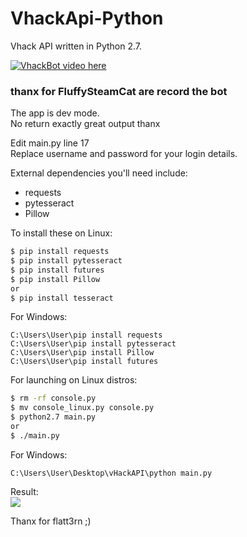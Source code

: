 # VhackApi-Python
Vhack API written in Python 2.7.

[![VhackBot video here](https://img.youtube.com/vi/7Ot4xqhh4T8/1.jpg)](https://www.youtube.com/watch?v=7Ot4xqhh4T8)  
### thanx for FluffySteamCat are record the bot

The app is dev mode.  
No return exactly great output thanx  
  
Edit main.py line 17  
Replace username and password for your login details.  

External dependencies you'll need include:
- requests
- pytesseract
- Pillow
 
 
To install these on Linux:
```sh
$ pip install requests  
$ pip install pytesseract 
$ pip install futures  
$ pip install Pillow
or  
$ pip install tesseract
``` 

For Windows:
```
C:\Users\User\pip install requests
C:\Users\User\pip install pytesseract
C:\Users\User\pip install Pillow
C:\Users\User\pip install futures
```

For launching on Linux distros:  
```sh
$ rm -rf console.py
$ mv console_linux.py console.py 
$ python2.7 main.py 
or 
$ ./main.py
``` 
For Windows:
```
C:\Users\User\Desktop\vHackAPI\python main.py
```

Result:  
![](http://www.cuby-hebergs.com/dl/vhack.png)

Thanx for flatt3rn ;) 
